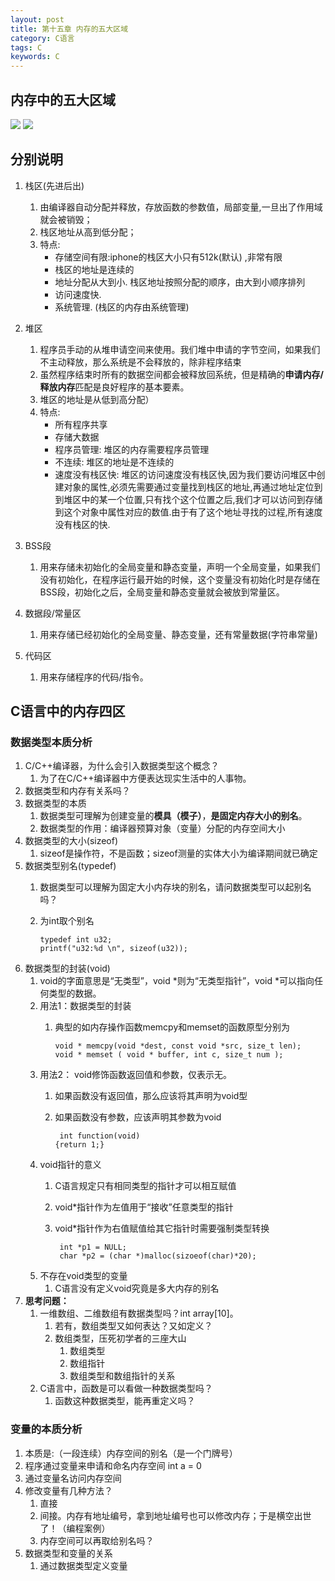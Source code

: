 ```yaml
---
layout: post
title: 第十五章 内存的五大区域
category: C语言
tags: C
keywords: C
---
```


## 内存中的五大区域
![](https://gitee.com/zhonghua123/blogimgs/raw/master/img/五大区域1.jpg)
![](https://gitee.com/zhonghua123/blogimgs/raw/master/img/五大区域2.jpg)

## 分别说明
1. 栈区(先进后出)
    1. 由编译器自动分配并释放，存放函数的参数值，局部变量,一旦出了作用域就会被销毁；   
    2. 栈区地址从高到低分配；
    3. 特点:
        * 存储空间有限:iphone的栈区大小只有512k(默认) ,非常有限
        * 栈区的地址是连续的
        * 地址分配从大到小. 栈区地址按照分配的顺序，由大到小顺序排列
        * 访问速度快.
        * 系统管理. (栈区的内存由系统管理)
2. 堆区   
    1. 程序员手动的从堆申请空间来使用。我们堆中申请的字节空间，如果我们不主动释放，那么系统是不会释放的，除非程序结束   
    2. 虽然程序结束时所有的数据空间都会被释放回系统，但是精确的**申请内存/释放内存**匹配是良好程序的基本要素。
    3. 堆区的地址是从低到高分配）
    4. 特点:
        * 所有程序共享
        * 存储大数据
        * 程序员管理: 堆区的内存需要程序员管理
        * 不连续: 堆区的地址是不连续的
        * 速度没有栈区快: 堆区的访问速度没有栈区快,因为我们要访问堆区中创建对象的属性,必须先需要通过变量找到栈区的地址,再通过地址定位到到堆区中的某一个位置,只有找个这个位置之后,我们才可以访问到存储到这个对象中属性对应的数值.由于有了这个地址寻找的过程,所有速度没有栈区的快.
  
3. BSS段     
    1. 用来存储未初始化的全局变量和静态变量，声明一个全局变量，如果我们没有初始化，在程序运行最开始的时候，这个变量没有初始化时是存储在BSS段，初始化之后，全局变量和静态变量就会被放到常量区。
4. 数据段/常量区  
    1. 用来存储已经初始化的全局变量、静态变量，还有常量数据(字符串常量)
5. 代码区  
    1. 用来存储程序的代码/指令。


## C语言中的内存四区

### 数据类型本质分析
1. C/C++编译器，为什么会引入数据类型这个概念？
    1. 为了在C/C++编译器中方便表达现实生活中的人事物。
2. 数据类型和内存有关系吗？
3. 数据类型的本质 
    1. 数据类型可理解为创建变量的**模具（模子）**，**是固定内存大小的别名**。
    2. 数据类型的作用：编译器预算对象（变量）分配的内存空间大小
4. 数据类型的大小(sizeof)
    1. sizeof是操作符，不是函数；sizeof测量的实体大小为编译期间就已确定
5. 数据类型别名(typedef)
    1. 数据类型可以理解为固定大小内存块的别名，请问数据类型可以起别名吗？
    2. 为int取个别名
        
        ```
        typedef int u32;
        printf("u32:%d \n", sizeof(u32));
        ```
6. 数据类型的封装(void)
    1. void的字面意思是“无类型”，void *则为“无类型指针”，void *可以指向任何类型的数据。
    2. 用法1：数据类型的封装
        1. 典型的如内存操作函数memcpy和memset的函数原型分别为
            
            ```
            void * memcpy(void *dest, const void *src, size_t len);
            void * memset ( void * buffer, int c, size_t num );  
            ```
    3. 用法2：  void修饰函数返回值和参数，仅表示无。
        1. 如果函数没有返回值，那么应该将其声明为void型
        2. 如果函数没有参数，应该声明其参数为void
            
            ```
             int function(void)
            {return 1;}
            ```
    4. void指针的意义
        1. C语言规定只有相同类型的指针才可以相互赋值
        2. void*指针作为左值用于“接收”任意类型的指针
        3. void*指针作为右值赋值给其它指针时需要强制类型转换
            
            ```
             int *p1 = NULL;
             char *p2 = (char *)malloc(sizoeof(char)*20); 
            ```
    5. 不存在void类型的变量
        1. C语言没有定义void究竟是多大内存的别名
7. **思考问题：**
    1. 一维数组、二维数组有数据类型吗？int array[10]。 
        1. 若有，数组类型又如何表达？又如定义？
        2. 数组类型，压死初学者的三座大山
            1. 数组类型
            2. 数组指针
            3. 数组类型和数组指针的关系
    2. C语言中，函数是可以看做一种数据类型吗？
        1. 函数这种数据类型，能再重定义吗？

### 变量的本质分析
1. 本质是:（一段连续）内存空间的别名（是一个门牌号） 
2. 程序通过变量来申请和命名内存空间 int a = 0
3. 通过变量名访问内存空间
4. 修改变量有几种方法？
    1. 直接
    2. 间接。内存有地址编号，拿到地址编号也可以修改内存；于是横空出世了！（编程案例）
    3. 内存空间可以再取给别名吗？
5. 数据类型和变量的关系
    1. 通过数据类型定义变量


